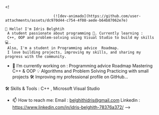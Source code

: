 <!
   

                          (![dev-animado](https://github.com/user-attachments/assets/dc970d44-c754-4f08-aede-b64b87062e7e)

    👋 Hello! I'm Idris Belghtih  
     A student passionate about programming 🚀. Currently learning :
     C++, OOP and problem-solving using Visual Studio to build my skills 💻.
     Also, I'm a student in Programming advice  Roadmap.
     I love building projects, improving my skills, and sharing my progress with the community.
   




- 🔭 I’m currently working on :
Programming advice  Roadmap
Mastering C++ & OOP 💡
Algorithms and Problem Solving 
Practicing with small projects 🛠️
Improving my professional profile on GitHub...


🛠️ Skills & Tools  : 
C++ , Microsoft Visual Studio 


- 📫 How to reach me:
Email : belghithidris@gmail.com 
Linkedin : https://www.linkedin.com/in/idris-belghith-78376a372/ 
  -->
